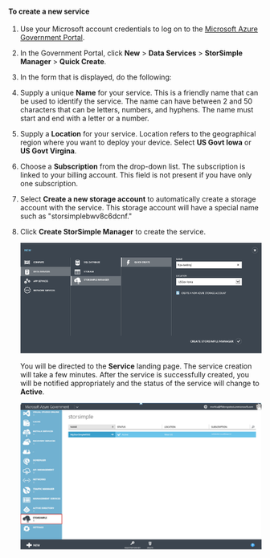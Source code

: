 <!--author=SharS last changed: 9/17/15-->


#### To create a new service

1. Use your Microsoft account credentials to log on to the [Microsoft Azure Government Portal](https://manage.windowsazure.us/).

2. In the Government Portal, click **New** > **Data Services** > **StorSimple Manager** > **Quick Create**.

3. In the form that is displayed, do the following:
  1. Supply a unique **Name** for your service. This is a friendly name that can be used to identify the service. The name can have between 2 and 50 characters that can be letters, numbers, and hyphens. The name must start and end with a letter or a number.
  2. Supply a **Location** for your service. Location refers to the geographical region where you want to deploy your device. Select **US Govt Iowa** or **US Govt Virgina**.
  3. Choose a **Subscription** from the drop-down list. The subscription is linked to your billing account. This field is not present if you have only one subscription.
  4. Select **Create a new storage account** to automatically create a storage account with the service. This storage account will have a special name such as "storsimplebwv8c6dcnf."
  5. Click **Create StorSimple Manager** to create the service.

       ![create a service](./media/storsimple-create-new-service-gov/HCS_CreateAService-gov-include.png)

     You will be directed to the **Service** landing page. The service creation will take a few minutes. After the service is successfully created, you will be notified appropriately and the status of the service will change to **Active**.
 
       ![service creation](./media/storsimple-create-new-service-gov/HCS_StorSimpleManagerServicePage-gov-include.png)




